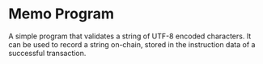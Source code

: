 # Memo Program

A simple program that validates a string of UTF-8 encoded characters.  It can be
used to record a string on-chain, stored in the instruction data of a successful
transaction.
